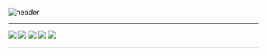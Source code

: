 ![header](https://capsule-render.vercel.app/api?type=waving&color=gradient&height=256&section=header&text=ฅ^•ﻌ•^ฅ&fontSize=75&animation=fadeIn&fontAlignY=38)

---
![](http://github-profile-summary-cards.vercel.app/api/cards/profile-details?username=kazaxx&theme=nightowl)
![](http://github-profile-summary-cards.vercel.app/api/cards/repos-per-language?username=kazaxx&theme=nightowl)
![](http://github-profile-summary-cards.vercel.app/api/cards/most-commit-language?username=kazaxx&theme=nightowl)
![](http://github-profile-summary-cards.vercel.app/api/cards/stats?username=kazaxx&theme=nightowl)
![](http://github-profile-summary-cards.vercel.app/api/cards/productive-time?username=kazaxx&theme=nightowl&utcOffset=8)

---
